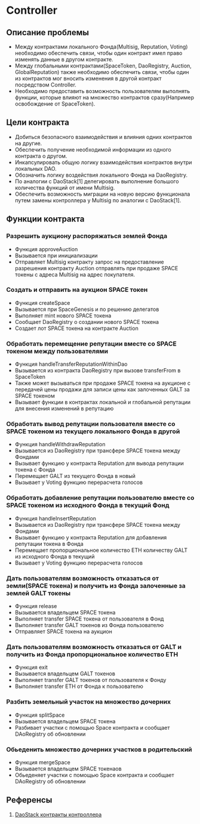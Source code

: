 # Controller

## Описание проблемы
- Между контрактами локального Фонда(Multisig, Reputation, Voting) необходимо обеспечить связи, чтобы один контракт имел право изменять данные в другом контракте.
- Между глобальными контрактами(SpaceToken, DaoRegistry, Auction, GlobalReputation) также необходимо обеспечить связи, чтобы один из контрактов мог вносить изменения в другой контракт посредством Controller.
- Необходимо предоставить возможность пользователям выполнять функции, которые влияют на множество контрактов сразу(Например освобождение от SpaceToken).

## Цели контракта
- Добиться безопасного взаимодействия и влияния одних контрактов на другие.
- Обеспечить получение необходимой информации из одного контракта о другом.
- Инкапсулировать общую логику взаимодействия контрактов внутри локальных DAO.
- Обозначить логику воздействия локального Фонда на DaoRegistry.
- По аналогии с DaoStack[1] делегировать выполнение большого количества функций от имени Multisig.
- Обеспечить возможность миграции на новую версию функционала путем замены контроллера у Multisig по аналогии с DaoStack[1].

## Функции контракта

### Разрешить аукциону распоряжаться землей Фонда
- Функция approveAuction
- Вызывается при инициализации
- Отправляет Multisig контракту запрос на предоставление разрешения контракту Auction отправлять при продаже SPACE токены с адреса Multisig на адрес покупателя.

### Создать и отправить на аукцион SPACE токен
- Функция createSpace
- Вызывается при SpaceGenesis и по решению делегатов
- Выполняет mint нового SPACE токена
- Сообщает DaoRegistry о создании нового SPACE токена
- Создает лот SPACE токена на контракте Auction

### Обработать перемещение репутации вместе со SPACE токеном между пользователями
- Функция handleTransferReputationWithinDao
- Вызывается из контракта DaoRegistry при вызове transferFrom в SpaceToken
- Также может вызываться при продаже SPACE токена на аукционе с передачей цены продажи для записи цены как залоченных GALT за SPACE токеном
- Вызывает функции в контрактах локальной и глобальной репутации для внесения изменений в репутацию

### Обработать вывод репутации пользователя вместе со SPACE токеном из текущего локального Фонда в другой
- Функция handleWithdrawReputation
- Вызывается из DaoRegistry при трансфере SPACE токена между Фондами
- Вызывает функцию у контракта Reputation для вывода репутации токена с Фонда
- Перемещает GALT из текущего Фонда в новый
- Вызывает у Voting функцию перерасчета голосов

### Обработать добавление репутации пользователю вместе со SPACE токеном из исходного Фонда в текущий Фонд
- Функция handleInsertReputation
- Вызывается из DaoRegistry при трансфере SPACE токена между Фондами
- Вызывает функцию у контракта Reputation для добавления репутации токена в Фонда
- Перемещает пропорциональное количество ETH количеству GALT из исходного Фонда в текущий
- Вызывает у Voting функцию перерасчета голосов

### Дать пользователям возможность отказаться от земли(SPACE токена) и получить из Фонда залоченные за землей GALT токены
- Функция release
- Вызывается владельцем SPACE токена
- Выполняет transfer SPACE токена от пользователя в Фонд
- Выполняет transfer GALT токенов из Фонда пользователю
- Отправляет SPACE токена на аукцион

### Дать пользователям возможность отказаться от GALT и получить из Фонда пропорциональное количество ETH
- Функция exit
- Вызывается владельцем GALT токенов
- Выполняет transfer GALT токенов от пользователя к Фонду
- Выполняет transfer ETH от Фонда к пользователю

### Разбить земельный участок на множество дочерних
- Функция splitSpace
- Вызывается владельцем SPACE токена
- Разбивает участки с помощью Space контракта и сообщает DAoRegistry об обновлении

### Обьеденить множество дочерних участков в родительский
- Функция mergeSpace
- Вызывается владельцем SPACE токенаов
- Обьеденяет участки с помощью Space контракта и сообщает DAoRegistry об обновлении


## Референсы
1. [DaoStack контракты контроллера](https://github.com/daostack/arc/tree/master/contracts/controller)
